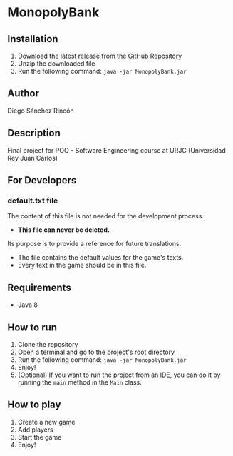 # MonopolyBank

## Installation
1. Download the latest release from the [GitHub Repository](https://github.com/CuB1z/MonopolyBank)
2. Unzip the downloaded file
3. Run the following command: `java -jar MonopolyBank.jar`

## Author
Diego Sánchez Rincón

## Description
Final project for POO - Software Engineering course at URJC (Universidad Rey Juan Carlos)

## For Developers

### default.txt file
The content of this file is not needed for the development process.
- **This file can never be deleted.**

Its purpose is to provide a reference for future translations.
- The file contains the default values for the game's texts.
- Every text in the game should be in this file.

## Requirements
- Java 8

## How to run
1. Clone the repository
2. Open a terminal and go to the project's root directory
3. Run the following command: `java -jar MonopolyBank.jar`
4. Enjoy!
5. (Optional) If you want to run the project from an IDE, you can do it by running the `main` method in the `Main` class.

## How to play
1. Create a new game
2. Add players
3. Start the game
4. Enjoy!
